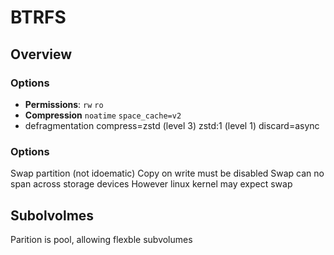 # BTRFS

## Overview

### Options
- **Permissions**: `rw` `ro`
- **Compression**
`noatime`
`space_cache=v2`
- defragmentation
compress=zstd (level 3) zstd:1 (level 1)
discard=async


### Options

Swap partition (not idoematic)
Copy on write must be disabled 
Swap can no span across storage devices 
However linux kernel may expect swap 

## Subolvolmes

Parition is pool, allowing flexble subvolumes
